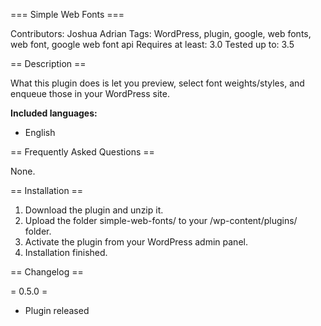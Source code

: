=== Simple Web Fonts ===

Contributors: Joshua Adrian
Tags: WordPress, plugin, google, web fonts, web font, google web font api
Requires at least: 3.0
Tested up to: 3.5

== Description ==

What this plugin does is let you preview, select font weights/styles, and enqueue those in your WordPress site.

**Included languages:**

* English

== Frequently Asked Questions ==

None.

== Installation ==

1. Download the plugin and unzip it.
2. Upload the folder simple-web-fonts/ to your /wp-content/plugins/ folder.
3. Activate the plugin from your WordPress admin panel.
4. Installation finished.

== Changelog ==

= 0.5.0 =
* Plugin released